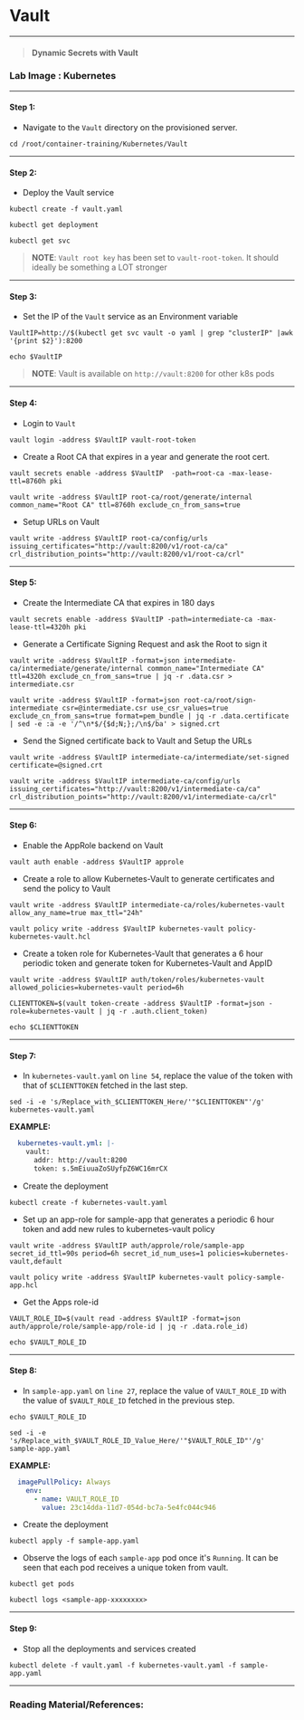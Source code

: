 # **Vault**

---

> #### Dynamic Secrets with Vault

### **Lab Image : Kubernetes**

---

#### Step 1:

* Navigate to the `Vault` directory on the provisioned server.

```commandline
cd /root/container-training/Kubernetes/Vault
```

---

#### Step 2:

* Deploy the Vault service

```commandline
kubectl create -f vault.yaml
```
```commandline
kubectl get deployment
```
```commandline
kubectl get svc
```

> **NOTE**: `Vault root key` has been set to `vault-root-token`. It should ideally be something a LOT stronger

---

#### Step 3:

* Set the IP of the `Vault` service as an Environment variable

```commandline
VaultIP=http://$(kubectl get svc vault -o yaml | grep "clusterIP" |awk '{print $2}'):8200
```
```commandline
echo $VaultIP
```

> **NOTE**: Vault is available on `http://vault:8200` for other k8s pods

---

#### Step 4:

* Login to `Vault`

```commandline
vault login -address $VaultIP vault-root-token
```

* Create a Root CA that expires in a year and generate the root cert.

```commandline
vault secrets enable -address $VaultIP  -path=root-ca -max-lease-ttl=8760h pki
```
```commandline
vault write -address $VaultIP root-ca/root/generate/internal common_name="Root CA" ttl=8760h exclude_cn_from_sans=true
```

* Setup URLs on Vault

```commandline
vault write -address $VaultIP root-ca/config/urls issuing_certificates="http://vault:8200/v1/root-ca/ca" crl_distribution_points="http://vault:8200/v1/root-ca/crl"
```

---

#### Step 5:

* Create the Intermediate CA that expires in 180 days

```commandline
vault secrets enable -address $VaultIP -path=intermediate-ca -max-lease-ttl=4320h pki
```

* Generate a Certificate Signing Request and ask the Root to sign it

```commandline
vault write -address $VaultIP -format=json intermediate-ca/intermediate/generate/internal common_name="Intermediate CA" ttl=4320h exclude_cn_from_sans=true | jq -r .data.csr > intermediate.csr
```
```commandline
vault write -address $VaultIP -format=json root-ca/root/sign-intermediate csr=@intermediate.csr use_csr_values=true exclude_cn_from_sans=true format=pem_bundle | jq -r .data.certificate | sed -e :a -e '/^\n*$/{$d;N;};/\n$/ba' > signed.crt
```

* Send the Signed certificate back to Vault and Setup the URLs

```commandline
vault write -address $VaultIP intermediate-ca/intermediate/set-signed certificate=@signed.crt
```
```commandline
vault write -address $VaultIP intermediate-ca/config/urls issuing_certificates="http://vault:8200/v1/intermediate-ca/ca" crl_distribution_points="http://vault:8200/v1/intermediate-ca/crl"
```

---

#### Step 6:

* Enable the AppRole backend on Vault

```commandline
vault auth enable -address $VaultIP approle
```

* Create a role to allow Kubernetes-Vault to generate certificates and send the policy to Vault

```commandline
vault write -address $VaultIP intermediate-ca/roles/kubernetes-vault allow_any_name=true max_ttl="24h"
```
```commandline
vault policy write -address $VaultIP kubernetes-vault policy-kubernetes-vault.hcl
```

* Create a token role for Kubernetes-Vault that generates a 6 hour periodic token and generate token for Kubernetes-Vault and AppID

```commandline
vault write -address $VaultIP auth/token/roles/kubernetes-vault allowed_policies=kubernetes-vault period=6h
```
```commandline
CLIENTTOKEN=$(vault token-create -address $VaultIP -format=json -role=kubernetes-vault | jq -r .auth.client_token)
```
```commandline
echo $CLIENTTOKEN
```

---

#### Step 7:

* In `kubernetes-vault.yaml` on `line 54`, replace the value of the token with that of `$CLIENTTOKEN` fetched in the last step.

```commandline
sed -i -e 's/Replace_with_$CLIENTTOKEN_Here/'"$CLIENTTOKEN"'/g' kubernetes-vault.yaml
```
**EXAMPLE:**

```yaml
  kubernetes-vault.yml: |-
    vault:
      addr: http://vault:8200
      token: s.5mEiuuaZoSUyfpZ6WC16mrCX
```

* Create the deployment
```commandline
kubectl create -f kubernetes-vault.yaml
```

* Set up an app-role for sample-app that generates a periodic 6 hour token and add new rules to kubernetes-vault policy

```commandline
vault write -address $VaultIP auth/approle/role/sample-app secret_id_ttl=90s period=6h secret_id_num_uses=1 policies=kubernetes-vault,default
```
```commandline
vault policy write -address $VaultIP kubernetes-vault policy-sample-app.hcl
```

* Get the Apps role-id

```commandline
VAULT_ROLE_ID=$(vault read -address $VaultIP -format=json auth/approle/role/sample-app/role-id | jq -r .data.role_id)
```
```commandline
echo $VAULT_ROLE_ID
```

---

#### Step 8:

* In `sample-app.yaml` on `line 27`, replace the value of `VAULT_ROLE_ID` with the value of `$VAULT_ROLE_ID` fetched in the previous step.

```commandline
echo $VAULT_ROLE_ID
```
```commandline
sed -i -e 's/Replace_with_$VAULT_ROLE_ID_Value_Here/'"$VAULT_ROLE_ID"'/g' sample-app.yaml
```

**EXAMPLE:**

```yaml
  imagePullPolicy: Always
    env:
      - name: VAULT_ROLE_ID
        value: 23c14dda-11d7-054d-bc7a-5e4fc044c946
```

* Create the deployment

```commandline
kubectl apply -f sample-app.yaml
```

* Observe the logs of each `sample-app` pod once it's `Running`. It can be seen that each pod receives a unique token from vault.

```commandline
kubectl get pods
```
```commandline
kubectl logs <sample-app-xxxxxxxx>
```

---

#### Step 9:

* Stop all the deployments and services created

```commandline
kubectl delete -f vault.yaml -f kubernetes-vault.yaml -f sample-app.yaml
```

---

### Reading Material/References:

